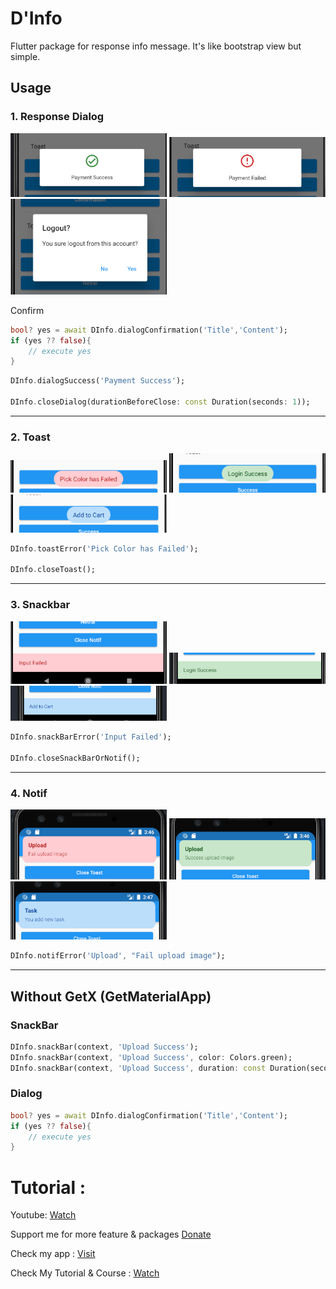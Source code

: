 # D'Info

Flutter package for response info message. It's like bootstrap view but simple.

## Usage

<h3>1. Response Dialog</h3>

<img src="https://github.com/indratrisnar/d_info/raw/master/pic/d_info1.png" alt="d_info1" width="250">
<img src="https://github.com/indratrisnar/d_info/raw/master/pic/d_info2.png" alt="d_info2" width="250">
<img src="https://github.com/indratrisnar/d_info/raw/master/pic/d_info3.png" alt="d_info3" width="250">

Confirm
```dart
bool? yes = await DInfo.dialogConfirmation('Title','Content');
if (yes ?? false){
    // execute yes
}
```


```dart
DInfo.dialogSuccess('Payment Success');

DInfo.closeDialog(durationBeforeClose: const Duration(seconds: 1));
```
<hr>
<h3>2. Toast</h3>

<img src="https://github.com/indratrisnar/d_info/raw/master/pic/d_info4.png" alt="d_info4" width="250">
<img src="https://github.com/indratrisnar/d_info/raw/master/pic/d_info5.png" alt="d_info5" width="250">
<img src="https://github.com/indratrisnar/d_info/raw/master/pic/d_info6.png" alt="d_info6" width="250">

```dart
DInfo.toastError('Pick Color has Failed');

DInfo.closeToast();
```
<hr>
<h3>3. Snackbar</h3>

<img src="https://github.com/indratrisnar/d_info/raw/master/pic/d_info7.png" alt="d_info7" width="250">
<img src="https://github.com/indratrisnar/d_info/raw/master/pic/d_info8.png" alt="d_info8" width="250">
<img src="https://github.com/indratrisnar/d_info/raw/master/pic/d_info9.png" alt="d_info9" width="250">

```dart
DInfo.snackBarError('Input Failed');

DInfo.closeSnackBarOrNotif();
```
<hr>
<h3>4. Notif</h3>


<img src="https://github.com/indratrisnar/d_info/raw/master/pic/d_info10.png" alt="d_info10" width="250">
<img src="https://github.com/indratrisnar/d_info/raw/master/pic/d_info11.png" alt="d_info11" width="250">
<img src="https://github.com/indratrisnar/d_info/raw/master/pic/d_info12.png" alt="d_info12" width="250">

```dart
DInfo.notifError('Upload', "Fail upload image");
```

<hr>
<h2>Without GetX (GetMaterialApp)</h2>

<h3>SnackBar</h3>

```dart
DInfo.snackBar(context, 'Upload Success');
DInfo.snackBar(context, 'Upload Success', color: Colors.green);
DInfo.snackBar(context, 'Upload Success', duration: const Duration(seconds: 2));
```

<h3>Dialog</h3>

```dart
bool? yes = await DInfo.dialogConfirmation('Title','Content');
if (yes ?? false){
    // execute yes
}
```

# Tutorial :
Youtube: [Watch](https://www.youtube.com/watch?v=Mmidjtrp9DY)

Support me for more feature & packages
[Donate](https://www.paypal.com/paypalme/indratrisnar)

Check my app : [Visit](https://indratrisnar.github.io/projects.html)

Check My Tutorial & Course : [Watch](https://www.youtube.com/channel/UC0d_xINEvCtlDCpWfBpnYpA)